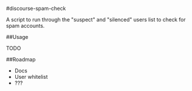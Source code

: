 #discourse-spam-check

A script to run through the "suspect" and "silenced" users list to check for spam accounts.

##Usage

TODO

##Roadmap

* Docs
* User whitelist
* ???